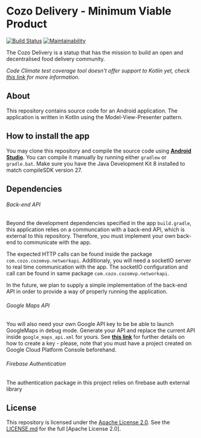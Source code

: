 # Cozo Delivery - Minimum Viable Product

[![Build Status](https://travis-ci.org/joaophellip/MVP.svg?branch=master)](https://travis-ci.org/joaophellip/MVP)
[![Maintainability](https://api.codeclimate.com/v1/badges/ccb2007fb0d7620ea9d1/maintainability)](https://codeclimate.com/github/joaophellip/MVP/maintainability)

The Cozo Delivery is a statup that has the mission to build an open and decentralised food delivery community. 

*Code Climate test coverage tool doesn't offer support to Kotlin yet, check [this link](https://docs.codeclimate.com/docs/configuring-test-coverage#section-supported-languages-and-formats) for more information.*

## About

This repository contains source code for an Android application. The application is written in Kotlin using the Model-View-Presenter pattern.

## How to install the app

You may clone this repository and compile the source code using [**Android Studio**](https://developer.android.com/studio/run/). You can compile it manually by running either `gradlew` or `gradle.bat`. Make sure you have the Java Development Kit 8 installed to match compileSDK version 27.

## Dependencies

###### Back-end API

Beyond the development dependencies specified in the app `build.gradle`, this application relies on a communcation with a back-end API, which is external to this repository. Therefore, you must implement your own back-end to communicate with the app. 

The expected HTTP calls can be found inside the package `com.cozo.cozomvp.networkapi`. Additionaly, you will need a socketIO server to real time communication with the app. The socketIO configuration and call can be found in same package `com.cozo.cozomvp.networkapi`.

In the future, we plan to supply a simple implementation of the back-end API in order to provide a way of properly running the application.

###### Google Maps API

You will also need your own Google API key to be be able to launch GoogleMaps in debug mode. Generate your API and replace the current API inside `google_maps_api.xml` for yours. See [**this link**](https://developers.google.com/maps/documentation/android-sdk/start) for further details on how to create a key - please, note that you must have a project created on Google Cloud Platform Console beforehand.

###### Firebase Authentication

The authentication package in this project relies on firebase auth external library

## License

This repository is licensed under the [Apache License 2.0](http://www.apache.org/licenses/). See the [LICENSE.md](LICENSE.md) for the full [Apache License 2.0].
